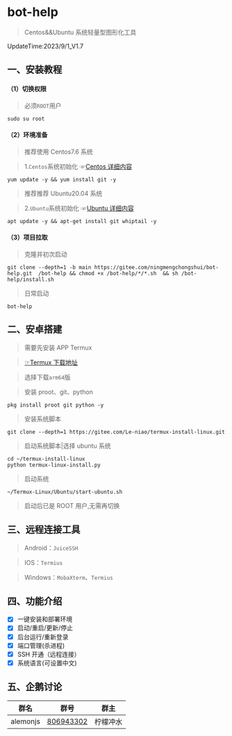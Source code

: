 # bot-help

> Centos&&Ubuntu 系统轻量型图形化工具

UpdateTime:2023/9/1_V1.7

## 一、安装教程

#### （1）切换权限

> 必须`ROOT`用户

```shell
sudo su root
```

#### （2）环境准备

> 推荐使用 Centos7.6 系统

> 1.`Centos`系统初始化 ☞[Centos 详细内容](./centos/README.md)

```shell
yum update -y && yum install git -y
```

> 推荐推荐 Ubuntu20.04 系统

> 2.`Ubuntu`系统初始化 ☞[Ubuntu 详细内容](./ubuntu/README.md)

```shell
apt update -y && apt-get install git whiptail -y
```

#### （3）项目拉取

> 克隆并初次启动

```shell
git clone --depth=1 -b main https://gitee.com/ningmengchongshui/bot-help.git  /bot-help && chmod +x /bot-help/*/*.sh  && sh /bot-help/install.sh
```

> 日常启动

```shell
bot-help
```

## 二、安卓搭建

> 需要先安装 APP Termux 

> [☞Termux 下载地址](https://github.com/termux/termux-app/releases)

> 选择下载`arm64`版

> 安装 proot、git、python

```shell
pkg install proot git python -y
```

> 安装系统脚本

```shell
git clone --depth=1 https://gitee.com/Le-niao/termux-install-linux.git
```

> 启动系统脚本|选择 ubuntu 系统

```shell
cd ~/termux-install-linux
python termux-linux-install.py
```

> 启动系统

```shell
~/Termux-Linux/Ubuntu/start-ubuntu.sh
```

> 启动后已是 ROOT 用户,无需再切换

## 三、远程连接工具

> Android：`JuiceSSH`

> IOS：`Termius`

> Windows：`MobaXterm`、`Termius`

## 四、功能介绍

- [x] 一键安装和部署环境
- [x] 启动/重启/更新/停止
- [x] 后台运行/重新登录
- [x] 端口管理(杀进程)
- [x] SSH 开通（远程连接）
- [x] 系统语言(可设置中文)

## 五、企鹅讨论

|    群名    |                        群号                         |   群主   |
| :--------: | :-------------------------------------------------: | :------: |
| alemonjs | [806943302](https://jq.qq.com/?_wv=1027&k=AZ3Iigpq) | 柠檬冲水 |
